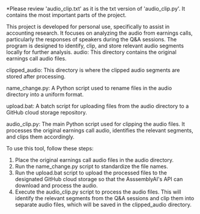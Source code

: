 *Please review 'audio_clip.txt' as it is the txt version of 'audio_clip.py'. It contains the most important parts of the project.

<Overview>
This project is developed for personal use, specifically to assist in accounting research. It focuses on analyzing the audio from earnings calls, particularly the responses of speakers during the Q&A sessions. The program is designed to identify, clip, and store relevant audio segments locally for further analysis.

<Related files>
audio: This directory contains the original earnings call audio files.

clipped_audio: This directory is where the clipped audio segments are stored after processing.

name_change.py: A Python script used to rename files in the audio directory into a uniform format.

upload.bat: A batch script for uploading files from the audio directory to a GitHub cloud storage repository.

audio_clip.py: The main Python script used for clipping the audio files. It processes the original earnings call audio, identifies the relevant segments, and clips them accordingly.

<Usage>

To use this tool, follow these steps:
1. Place the original earnings call audio files in the audio directory.
2. Run the name_change.py script to standardize the file names.
3. Run the upload.bat script to upload the processed files to the designated GitHub cloud storage so that the AsssemblyAI's API can download and process the audio.
4. Execute the audio_clip.py script to process the audio files. This will identify the relevant segments from the Q&A sessions and clip them into separate audio files, which will be saved in the clipped_audio directory.
